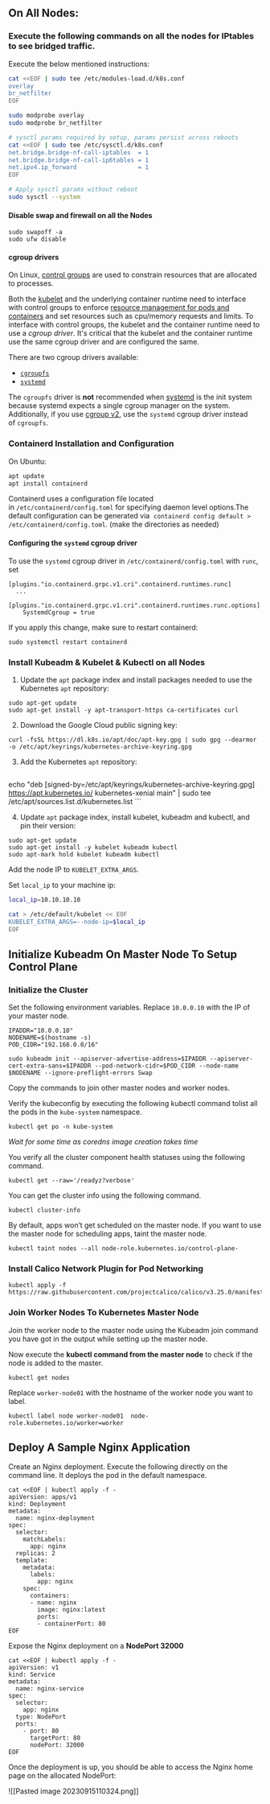 
## On All Nodes:

### Execute the following commands on **all the nodes** for IPtables to see bridged traffic.

Execute the below mentioned instructions:

```bash
cat <<EOF | sudo tee /etc/modules-load.d/k8s.conf
overlay
br_netfilter
EOF

sudo modprobe overlay
sudo modprobe br_netfilter

# sysctl params required by setup, params persist across reboots
cat <<EOF | sudo tee /etc/sysctl.d/k8s.conf
net.bridge.bridge-nf-call-iptables  = 1
net.bridge.bridge-nf-call-ip6tables = 1
net.ipv4.ip_forward                 = 1
EOF

# Apply sysctl params without reboot
sudo sysctl --system
```

#### Disable swap and firewall on all the Nodes

```
sudo swapoff -a
sudo ufw disable
```

#### cgroup drivers

On Linux, [control groups](https://kubernetes.io/docs/reference/glossary/?all=true#term-cgroup) are used to constrain resources that are allocated to processes.

Both the [kubelet](https://kubernetes.io/docs/reference/generated/kubelet) and the underlying container runtime need to interface with control groups to enforce [resource management for pods and containers](https://kubernetes.io/docs/concepts/configuration/manage-resources-containers/) and set resources such as cpu/memory requests and limits. To interface with control groups, the kubelet and the container runtime need to use a _cgroup driver_. It's critical that the kubelet and the container runtime use the same cgroup driver and are configured the same.

There are two cgroup drivers available:

- [`cgroupfs`](https://kubernetes.io/docs/setup/production-environment/container-runtimes/#cgroupfs-cgroup-driver)
- [`systemd`](https://kubernetes.io/docs/setup/production-environment/container-runtimes/#systemd-cgroup-driver)

The `cgroupfs` driver is **not** recommended when [systemd](https://www.freedesktop.org/wiki/Software/systemd/) is the init system because systemd expects a single cgroup manager on the system. Additionally, if you use [cgroup v2](https://kubernetes.io/docs/concepts/architecture/cgroups), use the `systemd` cgroup driver instead of `cgroupfs`.

### Containerd Installation and Configuration

On Ubuntu:

```bash
apt update
apt install containerd
```

Containerd uses a configuration file located in `/etc/containerd/config.toml` for specifying daemon level options.The default configuration can be generated via 
`containerd config default > /etc/containerd/config.toml`. (make the directories as needed)

#### Configuring the `systemd` cgroup driver

To use the `systemd` cgroup driver in `/etc/containerd/config.toml` with `runc`, set

```
[plugins."io.containerd.grpc.v1.cri".containerd.runtimes.runc]
  ...
  [plugins."io.containerd.grpc.v1.cri".containerd.runtimes.runc.options]
    SystemdCgroup = true
```

If you apply this change, make sure to restart containerd:

```shell
sudo systemctl restart containerd
```


### Install Kubeadm & Kubelet & Kubectl on all Nodes

1. Update the `apt` package index and install packages needed to use the Kubernetes `apt` repository:

```shell
sudo apt-get update
sudo apt-get install -y apt-transport-https ca-certificates curl
```
  
2. Download the Google Cloud public signing key:

```shell
curl -fsSL https://dl.k8s.io/apt/doc/apt-key.gpg | sudo gpg --dearmor -o /etc/apt/keyrings/kubernetes-archive-keyring.gpg
```

3. Add the Kubernetes `apt` repository:

    ```shell
echo "deb [signed-by=/etc/apt/keyrings/kubernetes-archive-keyring.gpg] https://apt.kubernetes.io/ kubernetes-xenial main" | sudo tee /etc/apt/sources.list.d/kubernetes.list
    ```

4. Update `apt` package index, install kubelet, kubeadm and kubectl, and pin their version:

```shell
sudo apt-get update
sudo apt-get install -y kubelet kubeadm kubectl
sudo apt-mark hold kubelet kubeadm kubectl
```

Add the node IP to `KUBELET_EXTRA_ARGS`.

Set `local_ip` to your machine ip: 
```bash 
local_ip=10.10.10.10
```

```bash
cat > /etc/default/kubelet << EOF
KUBELET_EXTRA_ARGS=--node-ip=$local_ip
EOF
```

## Initialize Kubeadm On Master Node To Setup Control Plane

### Initialize the Cluster

Set the following environment variables. Replace `10.0.0.10` with the IP of your master node.

```
IPADDR="10.0.0.10"
NODENAME=$(hostname -s)
POD_CIDR="192.168.0.0/16"
```

```
sudo kubeadm init --apiserver-advertise-address=$IPADDR --apiserver-cert-extra-sans=$IPADDR --pod-network-cidr=$POD_CIDR --node-name $NODENAME --ignore-preflight-errors Swap
```

Copy the commands to join other master nodes and worker nodes.

Verify the kubeconfig by executing the following kubectl command tolist all the pods in the `kube-system` namespace.

```
kubectl get po -n kube-system
```

*Wait for some time as coredns image creation takes time*

You verify all the cluster component health statuses using the following command.

```
kubectl get --raw='/readyz?verbose'
```

You can get the cluster info using the following command.

```
kubectl cluster-info 
```

By default, apps won’t get scheduled on the master node. If you want to use the master node for scheduling apps, taint the master node.

```
kubectl taint nodes --all node-role.kubernetes.io/control-plane-
```

### Install Calico Network Plugin for Pod Networking

```
kubectl apply -f https://raw.githubusercontent.com/projectcalico/calico/v3.25.0/manifests/calico.yaml
```

### Join Worker Nodes To Kubernetes Master Node

Join the worker node to the master node using the Kubeadm join command you have got in the output while setting up the master node.

Now execute the **kubectl command from the master node** to check if the node is added to the master.

```
kubectl get nodes
```

Replace `worker-node01` with the hostname of the worker node you want to label.

```
kubectl label node worker-node01  node-role.kubernetes.io/worker=worker
```

## Deploy A Sample Nginx Application

Create an Nginx deployment. Execute the following directly on the command line. It deploys the pod in the default namespace.

```
cat <<EOF | kubectl apply -f -
apiVersion: apps/v1
kind: Deployment
metadata:
  name: nginx-deployment
spec:
  selector:
    matchLabels:
      app: nginx
  replicas: 2 
  template:
    metadata:
      labels:
        app: nginx
    spec:
      containers:
      - name: nginx
        image: nginx:latest
        ports:
        - containerPort: 80      
EOF
```

Expose the Nginx deployment on a **NodePort 32000**

```
cat <<EOF | kubectl apply -f -
apiVersion: v1
kind: Service
metadata:
  name: nginx-service
spec:
  selector: 
    app: nginx
  type: NodePort  
  ports:
    - port: 80
      targetPort: 80
      nodePort: 32000
EOF
```

Once the deployment is up, you should be able to access the Nginx home page on the allocated NodePort:

![[Pasted image 20230915110324.png]]